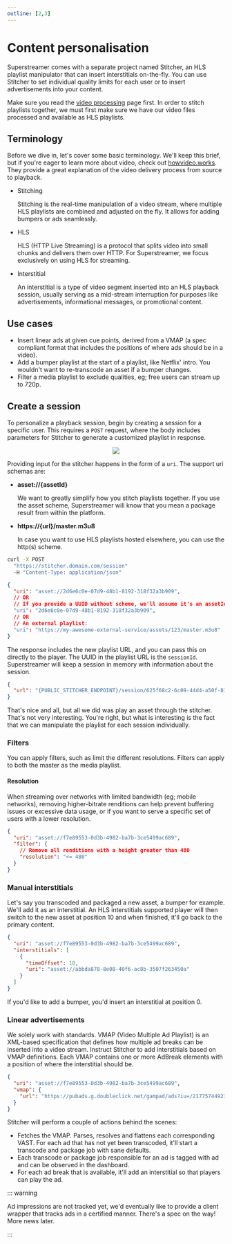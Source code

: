```yaml
---
outline: [2,3]
---
```


# Content personalisation

Superstreamer comes with a separate project named Stitcher, an HLS playlist manipulator that can insert interstitials on-the-fly. You can use Stitcher to set individual quality limits for each user or to insert advertisements into your content.

Make sure you read the [video processing](/guide/video-processing) page first. In order to stitch playlists together, we must first make sure we have our video files processed and available as HLS playlists.

## Terminology

Before we dive in, let's cover some basic terminology. We'll keep this brief, but if you're eager to learn more about video, check out [howvideo.works](https://howvideo.works/). They provide a great explanation of the video delivery process from source to playback.

- Stitching

  Stitching is the real-time manipulation of a video stream, where multiple HLS playlists are combined and adjusted on the fly. It allows for adding bumpers or ads seamlessly.

- HLS

  HLS (HTTP Live Streaming) is a protocol that splits video into small chunks and delivers them over HTTP. For Superstreamer, we focus exclusively on using HLS for streaming.

- Interstitial

  An interstitial is a type of video segment inserted into an HLS playback session, usually serving as a mid-stream interruption for purposes like advertisements, informational messages, or promotional content.

## Use cases

- Insert linear ads at given cue points, derived from a VMAP (a spec compliant format that includes the positions of where ads should be in a video).
- Add a bumper playlist at the start of a playlist, like Netflix' intro. You wouldn't want to re-transcode an asset if a bumper changes.
- Filter a media playlist to exclude qualities, eg; free users can stream up to 720p.

## Create a session

To personalize a playback session, begin by creating a session for a specific user. This requires a `POST` request, where the body includes parameters for Stitcher to generate a customized playlist in response.

<div style="display: flex; justify-content: center;">
  <img class="schema" src="/schema-stitcher.png" style="max-width: 350px;" />
</div>

Providing input for the stitcher happens in the form of a `uri`. The support uri schemas are:

- **asset://{assetId}**

  We want to greatly simplify how you stitch playlists together. If you use the asset scheme, Superstreamer will know that you mean a package result from within the platform.
  
- **https://{url}/master.m3u8**

  In case you want to use HLS playlists hosted elsewhere, you can use the http(s) scheme.

```sh
curl -X POST
  "https://stitcher.domain.com/session"
  -H "Content-Type: application/json"
```

```json
{
  "uri": "asset://2d6e6c0e-07d9-48b1-8192-318f32a3b909",
  // OR
  // If you provide a UUID without scheme, we'll assume it's an assetId:
  "uri": "2d6e6c0e-07d9-48b1-8192-318f32a3b909",
  // OR
  // An external playlist:
  "uri": "https://my-awesome-external-service/assets/123/master.m3u8"
}
```

The response includes the new playlist URL, and you can pass this on directly to the player. The UUID in the playlist URL is the `sessionId`. Superstreamer will keep a session in memory with information about the session.

```json
{
  "url": "{PUBLIC_STITCHER_ENDPOINT}/session/625f68c2-6c09-44d4-a50f-81873cb7839b/master.m3u8"
}
```

That's nice and all, but all we did was play an asset through the stitcher. That's not very interesting. You're right, but what is interesting is the fact that we can manipulate the playlist for each session individually.

### Filters

You can apply filters, such as limit the different resolutions. Filters can apply to both the master as the media playlist.

#### Resolution

When streaming over networks with limited bandwidth (eg; mobile networks), removing higher-bitrate renditions can help prevent buffering issues or excessive data usage, or if you want to serve a specific set of users with a lower resolution.

```json
{
  "uri": "asset://f7e89553-0d3b-4982-ba7b-3ce5499ac689",
  "filter": {
    // Remove all renditions with a height greater than 480
    "resolution": "<= 480"
  }
}
```

### Manual interstitials

Let's say you transcoded and packaged a new asset, a bumper for example. We'll add it as an interstitial. An HLS interstitials supported player will then switch to the new asset at position 10 and when finished, it'll go back to the primary content.

```json
{
  "uri": "asset://f7e89553-0d3b-4982-ba7b-3ce5499ac689",
  "interstitials": [
    {
      "timeOffset": 10,
      "uri": "asset://abbda878-8e08-40f6-ac8b-3507f263450a"
    }
  ]
}
```

If you'd like to add a bumper, you'd insert an interstitial at position 0.

### Linear advertisements

We solely work with standards. VMAP (Video Multiple Ad Playlist) is an XML-based specification that defines how multiple ad breaks can be inserted into a video stream. Instruct Stitcher to add interstitials based on VMAP definitions. Each VMAP contains one or more AdBreak elements with a position of where the interstitial should be.

```json
{
  "uri": "asset://f7e89553-0d3b-4982-ba7b-3ce5499ac689",
  "vmap": {
    "url": "https://pubads.g.doubleclick.net/gampad/ads?iu=/21775744923/external/vmap_ad_samples&sz=640x480&cust_params=sample_ar%3Dpremidpost&ciu_szs=300x250&gdfp_req=1&ad_rule=1&output=vmap&unviewed_position_start=1&env=vp&impl=s&cmsid=496&vid=short_onecue&correlator="
  }
}
```

Stitcher will perform a couple of actions behind the scenes:

- Fetches the VMAP. Parses, resolves and flattens each corresponding VAST. For each ad that has not yet been transcoded, it'll start a transcode and package job with sane defaults.
- Each transcode or package job responsible for an ad is tagged with ad and can be observed in the dashboard.
- For each ad break that is available, it'll add an interstitial so that players can play the ad.

::: warning

Ad impressions are not tracked yet, we'd eventually like to provide a client wrapper that tracks ads in a certified manner. There's a spec on the way! More news later.

:::
